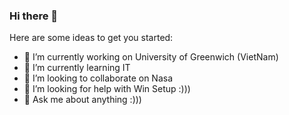 ### Hi there 👋

<!--**CuongNguyen2000/CuongNguyen2000** is a ✨ _special_ ✨ repository because its `README.md` (this file) appears on your GitHub profile.-->

Here are some ideas to get you started:

- 🔭 I’m currently working on University of Greenwich (VietNam)
- 🌱 I’m currently learning IT
- 👯 I’m looking to collaborate on Nasa
- 🤔 I’m looking for help with Win Setup :)))
- 💬 Ask me about anything :)))
<!-- 📫 How to reach me: ...
- 😄 Pronouns: ...
<!-- - ⚡ Fun fact: ... -->
